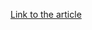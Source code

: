 [Link to the article](https://therecord.media/g7-calls-on-russia-to-crack-down-on-ransomware-gangs/)
